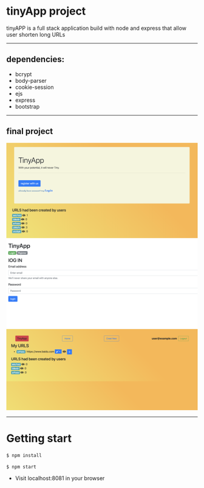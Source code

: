# tinyApp project
tinyAPP is a full stack application build with node and express that allow user shorten long URLs
***
## dependencies:
* bcrypt
* body-parser
* cookie-session
* ejs
* express
* bootstrap 
***
## final project
!['screenshot'](docs/urls_page.png)
!['screenshot'](docs/urls_login.png)
!['screenshot'](docs/urls_afterlogin.png)
***
# Getting start
```
$ npm install
```
```
$ npm start
```
* Visit localhost:8081 in your browser

